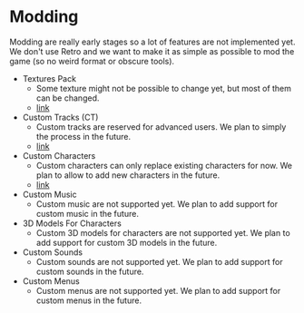 # Modding
Modding are really early stages so a lot of features are not implemented yet. We don't use Retro and we want to make it as simple as possible to mod the game (so no weird format or obscure tools).

* Textures Pack
    * Some texture might not be possible to change yet, but most of them can be changed.
    * [link](textures-pack.md)
* Custom Tracks (CT)
    * Custom tracks are reserved for advanced users. We plan to simply the process in the future.
    * [link](custom-track.md)
* Custom Characters
    * Custom characters can only replace existing characters for now. We plan to allow to add new characters in the future.
    * [link](custom-characters.md)
* Custom Music
    * Custom music are not supported yet. We plan to add support for custom music in the future.
* 3D Models For Characters
    * Custom 3D models for characters are not supported yet. We plan to add support for custom 3D models in the future.
* Custom Sounds
    * Custom sounds are not supported yet. We plan to add support for custom sounds in the future.
* Custom Menus
    * Custom menus are not supported yet. We plan to add support for custom menus in the future.
